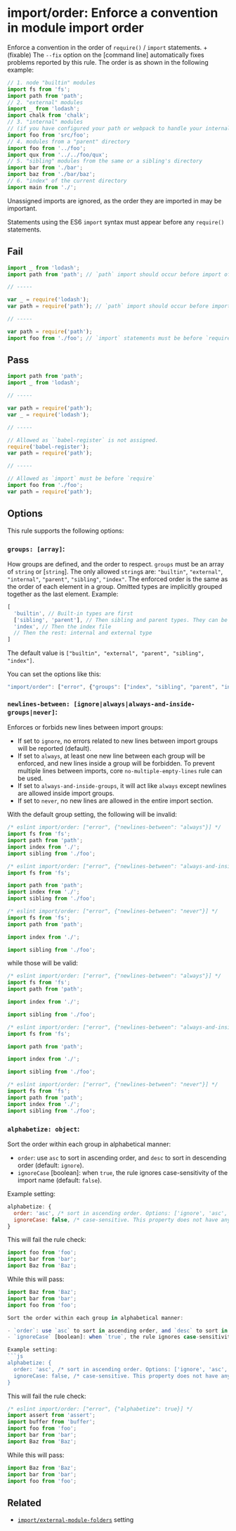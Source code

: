 # import/order: Enforce a convention in module import order

Enforce a convention in the order of `require()` / `import` statements.
+(fixable) The `--fix` option on the [command line] automatically fixes problems reported by this rule.
The order is as shown in the following example:

```js
// 1. node "builtin" modules
import fs from 'fs';
import path from 'path';
// 2. "external" modules
import _ from 'lodash';
import chalk from 'chalk';
// 3. "internal" modules
// (if you have configured your path or webpack to handle your internal paths differently)
import foo from 'src/foo';
// 4. modules from a "parent" directory
import foo from '../foo';
import qux from '../../foo/qux';
// 5. "sibling" modules from the same or a sibling's directory
import bar from './bar';
import baz from './bar/baz';
// 6. "index" of the current directory
import main from './';
```

Unassigned imports are ignored, as the order they are imported in may be important.

Statements using the ES6 `import` syntax must appear before any `require()` statements.


## Fail

```js
import _ from 'lodash';
import path from 'path'; // `path` import should occur before import of `lodash`

// -----

var _ = require('lodash');
var path = require('path'); // `path` import should occur before import of `lodash`

// -----

var path = require('path');
import foo from './foo'; // `import` statements must be before `require` statement
```


## Pass

```js
import path from 'path';
import _ from 'lodash';

// -----

var path = require('path');
var _ = require('lodash');

// -----

// Allowed as ̀`babel-register` is not assigned.
require('babel-register');
var path = require('path');

// -----

// Allowed as `import` must be before `require`
import foo from './foo';
var path = require('path');
```

## Options

This rule supports the following options:

### `groups: [array]`:

How groups are defined, and the order to respect. `groups` must be an array of `string` or [`string`]. The only allowed `string`s are: `"builtin"`, `"external"`, `"internal"`, `"parent"`, `"sibling"`, `"index"`. The enforced order is the same as the order of each element in a group. Omitted types are implicitly grouped together as the last element. Example:
```js
[
  'builtin', // Built-in types are first
  ['sibling', 'parent'], // Then sibling and parent types. They can be mingled together
  'index', // Then the index file
  // Then the rest: internal and external type
]
```
The default value is `["builtin", "external", "parent", "sibling", "index"]`.

You can set the options like this:

```js
"import/order": ["error", {"groups": ["index", "sibling", "parent", "internal", "external", "builtin"]}]
```

### `newlines-between: [ignore|always|always-and-inside-groups|never]`:

Enforces or forbids new lines between import groups:

- If set to `ignore`, no errors related to new lines between import groups will be reported (default).
- If set to `always`, at least one new line between each group will be enforced, and new lines inside a group will be forbidden. To prevent multiple lines between imports, core `no-multiple-empty-lines` rule can be used.
- If set to `always-and-inside-groups`, it will act like `always` except newlines are allowed inside import groups.
- If set to `never`, no new lines are allowed in the entire import section.

With the default group setting, the following will be invalid:

```js
/* eslint import/order: ["error", {"newlines-between": "always"}] */
import fs from 'fs';
import path from 'path';
import index from './';
import sibling from './foo';
```

```js
/* eslint import/order: ["error", {"newlines-between": "always-and-inside-groups"}] */
import fs from 'fs';

import path from 'path';
import index from './';
import sibling from './foo';
```

```js
/* eslint import/order: ["error", {"newlines-between": "never"}] */
import fs from 'fs';
import path from 'path';

import index from './';

import sibling from './foo';
```

while those will be valid:

```js
/* eslint import/order: ["error", {"newlines-between": "always"}] */
import fs from 'fs';
import path from 'path';

import index from './';

import sibling from './foo';
```

```js
/* eslint import/order: ["error", {"newlines-between": "always-and-inside-groups"}] */
import fs from 'fs';

import path from 'path';

import index from './';

import sibling from './foo';
```

```js
/* eslint import/order: ["error", {"newlines-between": "never"}] */
import fs from 'fs';
import path from 'path';
import index from './';
import sibling from './foo';
```

### `alphabetize: object`:

Sort the order within each group in alphabetical manner:

- `order`: use `asc` to sort in ascending order, and `desc` to sort in descending order (default: `ignore`).
- `ignoreCase` [boolean]: when `true`, the rule ignores case-sensitivity of the import name (default: `false`).

Example setting:
```js
alphabetize: {
  order: 'asc', /* sort in ascending order. Options: ['ignore', 'asc', 'desc'] */
  ignoreCase: false, /* case-sensitive. This property does not have any effect if 'order' is set to 'ignore' */
}
```

This will fail the rule check:

```js
import foo from 'foo';
import bar from 'bar';
import Baz from 'Baz';
```

While this will pass:

```js
import Baz from 'Baz';
import bar from 'bar';
import foo from 'foo';

Sort the order within each group in alphabetical manner:

- `order`: use `asc` to sort in ascending order, and `desc` to sort in descending order (default: `ignore`).
- `ignoreCase` [boolean]: when `true`, the rule ignores case-sensitivity of the import name (default: `false`).

Example setting:
```js
alphabetize: {
  order: 'asc', /* sort in ascending order. Options: ['ignore', 'asc', 'desc'] */
  ignoreCase: false, /* case-sensitive. This property does not have any effect if 'order' is set to 'ignore' */
}
```

This will fail the rule check:

```js
/* eslint import/order: ["error", {"alphabetize": true}] */
import assert from 'assert';
import buffer from 'buffer';
import foo from 'foo';
import bar from 'bar';
import Baz from 'Baz';
```

While this will pass:

```js
import Baz from 'Baz';
import bar from 'bar';
import foo from 'foo';
```

## Related

- [`import/external-module-folders`] setting

[`import/external-module-folders`]: ../../README.md#importexternal-module-folders
